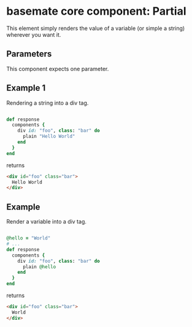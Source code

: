 # basemate core component: Partial

This element simply renders the value of a variable (or simple a string) wherever you want it.

## Parameters

This component expects one parameter.

## Example 1

Rendering a string into a div tag.

```ruby

def response
  components {
    div id: "foo", class: "bar" do
      plain "Hello World"
    end
  }
end

```

returns

```html
<div id="foo" class="bar">
  Hello World
</div>
```
## Example

Render a variable into a div tag.

```ruby

@hello = "World"
# ...
def response
  components {
    div id: "foo", class: "bar" do
      plain @hello
    end
  }
end

```

returns

```html
<div id="foo" class="bar">
  World
</div>
```
